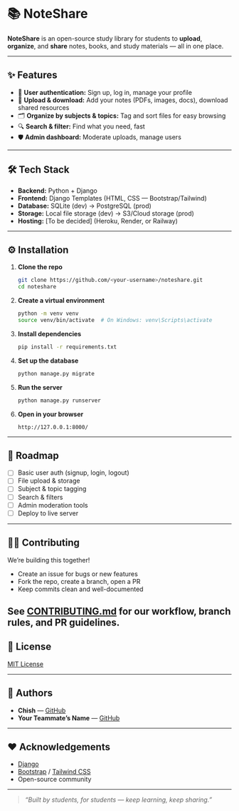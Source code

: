 # 📚 NoteShare

**NoteShare** is an open-source study library for students to **upload**, **organize**, and **share** notes, books, and study materials — all in one place.

---

## ✨ Features

- 🔑 **User authentication:** Sign up, log in, manage your profile
- 📂 **Upload & download:** Add your notes (PDFs, images, docs), download shared resources
- 🗂️ **Organize by subjects & topics:** Tag and sort files for easy browsing
- 🔍 **Search & filter:** Find what you need, fast
- 🛡️ **Admin dashboard:** Moderate uploads, manage users

---

## 🛠️ Tech Stack

- **Backend:** Python + Django
- **Frontend:** Django Templates (HTML, CSS — Bootstrap/Tailwind)
- **Database:** SQLite (dev) → PostgreSQL (prod)
- **Storage:** Local file storage (dev) → S3/Cloud storage (prod)
- **Hosting:** [To be decided] (Heroku, Render, or Railway)

---

## ⚙️ Installation

1. **Clone the repo**
   ```bash
   git clone https://github.com/<your-username>/noteshare.git
   cd noteshare
   ```

2. **Create a virtual environment**

   ```bash
   python -m venv venv
   source venv/bin/activate  # On Windows: venv\Scripts\activate
   ```

3. **Install dependencies**

   ```bash
   pip install -r requirements.txt
   ```

4. **Set up the database**

   ```bash
   python manage.py migrate
   ```

5. **Run the server**

   ```bash
   python manage.py runserver
   ```

6. **Open in your browser**

   ```
   http://127.0.0.1:8000/
   ```

---

## 🚀 Roadmap

* [ ] Basic user auth (signup, login, logout)
* [ ] File upload & storage
* [ ] Subject & topic tagging
* [ ] Search & filters
* [ ] Admin moderation tools
* [ ] Deploy to live server

---

## 🧑‍💻 Contributing

We’re building this together!

* Create an issue for bugs or new features
* Fork the repo, create a branch, open a PR
* Keep commits clean and well-documented

See [CONTRIBUTING.md](CONTRIBUTING.md) for our workflow, branch rules, and PR guidelines.
---

## 📄 License

[MIT License](LICENSE)

---

## 🤝 Authors

* **Chish** — [GitHub](https://github.com/chishxd)
* **Your Teammate’s Name** — [GitHub](https://github.com/theirusername)

---

## ❤️ Acknowledgements

* [Django](https://www.djangoproject.com/)
* [Bootstrap](https://getbootstrap.com/) / [Tailwind CSS](https://tailwindcss.com/)
* Open-source community

---

> *“Built by students, for students — keep learning, keep sharing.”*
